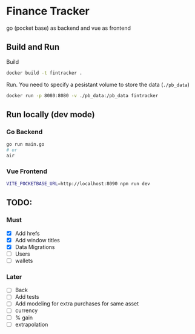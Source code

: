 # Finance Tracker

go (pocket base) as backend and vue as frontend

## Build and Run

Build

```bash
docker build -t fintracker .
```


Run. You need to specify a pesistant volume to store the data (`./pb_data`)

```bash
docker run -p 8080:8080 -v ./pb_data:/pb_data fintracker
```

## Run locally (dev mode)

### Go Backend

```bash
go run main.go
# or
air
```

### Vue Frontend

```bash
VITE_POCKETBASE_URL=http://localhost:8090 npm run dev
```

## TODO:

### Must

- [x] Add hrefs
- [x] Add window titles
- [x] Data Migrations
- [ ] Users
- [ ] wallets

### Later

- [ ] Back
- [ ] Add tests
- [ ] Add modeling for extra purchases for same asset
- [ ] currency
- [ ] % gain
- [ ] extrapolation 